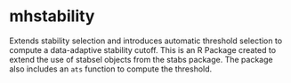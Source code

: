 # mhstability

Extends stability selection and introduces automatic threshold selection to compute a data-adaptive stability cutoff. This is an R Package created to extend the use of stabsel objects from the stabs package. The package also includes an `ats` function to compute the threshold. 
